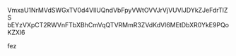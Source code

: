 VmxaU1NrMVdSWGxTV0d4VllUQndVbFpyVWtOVVJrVjVUVlJDYkZJeFdrTlZS
bEYzVXpCT2RWVnFTbXBhCmVqQTVRMmR3ZVdKdVl6MEtDbXR0YkE9PQoKZXl6

fez